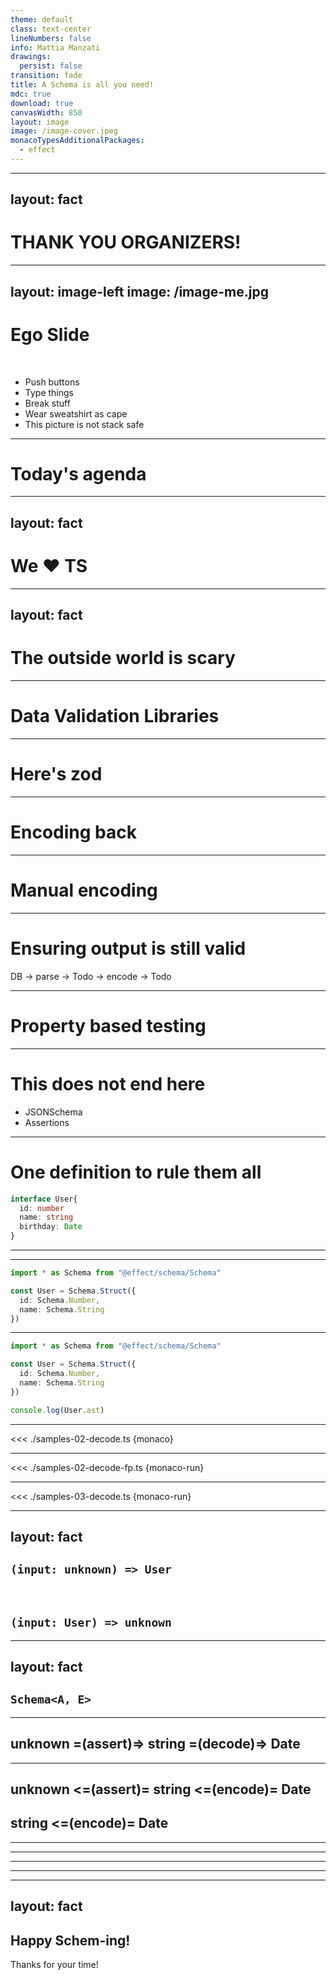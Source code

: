 ```yaml
---
theme: default
class: text-center
lineNumbers: false
info: Mattia Manzati
drawings:
  persist: false
transition: fade
title: A Schema is all you need!
mdc: true
download: true
canvasWidth: 850
layout: image
image: /image-cover.jpeg
monacoTypesAdditionalPackages:
  - effect
---
```



---
layout: fact
---

# THANK YOU ORGANIZERS!


---
layout: image-left
image: /image-me.jpg
---

# Ego Slide
<br/>

- Push buttons
- Type things
- Break stuff
- Wear sweatshirt as cape
- This picture is not stack safe

---

# Today's agenda


---
layout: fact
---

# We ❤️ TS 

<!--
I do not need to convince you that types are great.
Maybe we took few years to realize that, but thanks to tools like TypeScript that brought a type system into JavaScript, we were able to step up our codebases and finally build production grade applications in JavaScript.

And the more the typings are well written and strict, the more our code becames robust, and we can develop our application based on some assumptions of how data is defined.
-->

---
layout: fact
---

# The outside world is scary

<!--
Unfortunately eventually we reach a point were we cannot make strict type definitions anymore.

Our application eventually may reach the outside world for data, and as soon we do that, every assumption made while defining our strict types at compile time goes away.

And this is not restricted to interacting with network APIs, this applies as well when you have to fetch data back from some kind of storage.

Even though we may manage the storage of our application ourself, are we sure that the data we persist has'nt been corrupted or is somehow incompatible with our newest application update?
-->

---

# Data Validation Libraries

<!--
A lot of libraries exists out there to solve this problem, let's say zod for example.

Given any unknown data that may come from the wire or the storage, they perform validation and ensure the shape of the data is exactly the one we expect.

Sure those libraries are an additional dependency, but they make our application definitely more robust and less prone to failures due to malformed inputs.
-->

---

# Here's zod

<!--
So let's say you decide to use zod, now your code will look like something like this.

You'll notice that to avoid defining twice the shape of the data most of validation libraries take advantage of TypeScript's infer to derive the typescript types from a runtime definition.

And that is because to perform validation we need a runtime function to do that, and since typescript's type get compiled away, we need to use a javascript value as source of defining the data shape.
-->

---

# Encoding back

<!--
So what happens now that we have validated our incoming API data?

Seems odd, but most of the time you fetch something from the storage, you'll have eventually to write it back with updated data.

Let's just think at all of those edit screens in our application where the user fetches for a resources, changes a field, and saves it back.

-->

---

# Manual encoding

<!--
Unfortunately, performing encoding is out of scope for most data validation libraries. 
Sure, they only focus on input validation!

So we need to write additional code that given our data, produces back something that has the shape accepted by our storage or APIs.

Now the resulting code won't be clean and small code as before, but hey, it works! So why should we bother about it?
-->
---

# Ensuring output is still valid

DB -> parse -> Todo -> encode -> Todo

<!--
Well, maybe we should care about it.
If we are reading data from the storage, updating it, and then encoding it back, we need to ensure that given any data, we are able to persist it again.
This may seem trivial, but we basically have added a cost of defining manually a function, and always ensure that for any value we can encode it, and given the output validate it back again ensuring that the output is the same as the initial input.
This function is one of the critical point of our application, doing it wrong may result in unexpected user data loss.
-->
---

# Property based testing

<!--
And guess what? 
One way of being sure that we succefully implemented that encode function for every value is through something called "property based testing", where instead of testing a function with a given user value, we describe the properties we expect from that encode function.
Defining the property we want is pretty easy, we want that given User value we are able to encode it, and then restore it again from the encoded version.
But to do that we need to tell the property based testing framework how to generate valid user objects.
-->

---

# This does not end here
- JSONSchema
- Assertions

<!--
We're stuck in a loop. To safely parse and encode back data, we need information about how data is structured.
And there may be other requirements as well, let's say our app exposes some REST APIs, ho we may create the JSON schemas for the input of our APIs?
This whole mess is kinda absurd, because we know how the data is shaped, so dont you feel that maybe there's a better way to solve this rather then repeating ourself twenty times?
-->
---

# One definition to rule them all

```ts
interface User{
  id: number
  name: string
  birthday: Date
}
```

<!--
Let's go back to the drawing board.
The problem with all those tools is that they try to solve a specific issue, so they are all different packages built with different APIs.
So maybe we should move to a schema-centric definition, and derive everything from that? Exactly in the same way zod does it.

The problem here becomes how can we define such data structure, but turns out the solution was always just under our nose.
Our API should be able to fully describe a TypeScript's type... so maybe we should just use the same structure as TypeScript's AST to define internally our type?
-->
---

<!--
And this is exactly the key point that makes in my opinion @effect/schema the best solution for defining and using schemas in TypeScript.
effect/schema provides you with both the API to defines schemas, and along side few interpreters that will allow you to create decoding, encoding, arbitraries, json schemas and more from your schema definition.

 -->
---

```ts
import * as Schema from "@effect/schema/Schema"

const User = Schema.Struct({
  id: Schema.Number,
  name: Schema.String
})
```
<!--
Let's start with a pretty simple example to see effect/schema in action.
As you can see the APIs are pretty simple, we define the User schema by providing the set of properties and for each property we pass in the type we expect at that property.
Exactly as other libraries, you can then use the Schema.Type utility to get the inferred type for our data structure. And use it in your code.
-->
---

```ts {monaco-run}
import * as Schema from "@effect/schema/Schema"

const User = Schema.Struct({
  id: Schema.Number,
  name: Schema.String
})

console.log(User.ast)
```
<!--
So where's the difference? Instead of building at runtime an implementation of the parse/encode/etc... function, each Schema type or combinator just produces an object that describes the AST.
Here you can see that if we try to log the value of our user defined schema, it is again very similar to what we would expect from a regular typescript AST.

And now how we go from this value to an actual function that validates our input?
-->
---

<<< ./samples-02-decode.ts {monaco}

<!--
That's easy, we call an interpreter that given our schema, produces a validator function!
This function can then be called with your input data and will either produces a correct result or throw in case of error.
-->
---


<<< ./samples-02-decode-fp.ts {monaco-run}

<!--
And if you dont like throwing exceptions in your code don't worry, effect Schema includes also interpreters that creates a function that instead of throwing returns an Either of a success or a failure.
That way you can create robust applications exceptions free.
-->
---


<<< ./samples-03-decode.ts {monaco-run}

<!--
And error messages are customizable too thanks to annotations!
Instead of printing out this whole type that is kinda of unreadable, we can use what's called annotations to provide custom hints for interpreters of our schema!
-->

---
layout: fact
---

## `(input: unknown) => User`
<br/>

## `(input: User) => unknown`

<!--
We've seen so far how easy is to turn an input such as unknown and turn it into our validated user, but what about the way back?
And that's the problem most of other libraries have, they dont allow turning data back.
And that's where effect schema shines.
But turning something into unknown is'nt quite usefull right?
-->
---
layout: fact
---

## `Schema<A, E>`

<!--
And that's why Schema has a second type parameter that we call the "encoded" type.
Let's take a real world example. Let's say that our User has also a birthday field which is a date.
How is that date fetched from the APIs or storage? A date is not a JSON primitive so it is likely it is encoded as something else on the wire, and then transformed into a date.
-->
---

## unknown =(assert)=> string =(decode)=> Date

<!--
If we take a look at the type definition for the Schema.Date well' see Schema<Date, string>.
That means that the field will be decoded from and encoded back as a string, but upon a successful decoding well get it as a Date.
So the job that those decodeUnknownSync APIs do is'nt really just validating the input.
What they actually do is first assert that the input is of the encoded type we expected,
and then they decode a Date starting from the input string just asserted.
All of this thanks to Schema's AST.
-->
---

## unknown <=(assert)= string <=(encode)= Date
## string <=(encode)= Date

<!--
And this has some quite useful applications.
Let's revert the operations, and see what we can do.
This means we can just encode back our Date into its original string!
-->

---

<!--
And this is the general rule of schemas.
They should be defined such as that encoding a value and then decoding from the result, results into the initial value.
This is exactly the property we discussed of ensuring that we don't lose data while fetching and putting back data into our storage.
-->

---

<!--
The list of combinators provided by schema is quite big and complete, so in my opinion it's not worth having a look at all of them,
but the documentation is comprehensive and includes all of you can think of.
-->

---

<!--
But again, schemas are not just for encoding and decoding values.
We can also for example derive arbitraries from a schema!
To do that, we need to first convert the schema into a FastCheck arbitrary, and then we can use fastcheck sample to get as many random samples we want!
This is very useful to seed our databases with random data!
And you can imagine that the more you make your schema definitions precise, the more the data will be like a real one!
-->

---

<!--
Imagine you use schema to validate input and output of your HTTP APIs, would'nt be nice to generate JSON schemas for the data you expect as input and produce as output so that third party clients can use that to generate clients?
Well imagine no more because you can!
-->

---
layout: fact
---

## Happy Schem-ing!
Thanks for your time!
